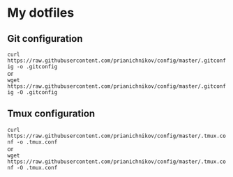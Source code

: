# My dotfiles 

## Git configuration
`curl https://raw.githubusercontent.com/prianichnikov/config/master/.gitconfig -o .gitconfig`  
or  
`wget https://raw.githubusercontent.com/prianichnikov/config/master/.gitconfig -O .gitconfig`

## Tmux configuration
`curl https://raw.githubusercontent.com/prianichnikov/config/master/.tmux.conf -o .tmux.conf`  
or  
`wget https://raw.githubusercontent.com/prianichnikov/config/master/.tmux.conf -O .tmux.conf`
